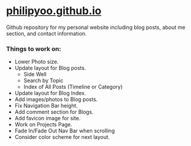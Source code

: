 # [philipyoo.github.io](http://philipyoo.github.io)

Github repository for my personal website including blog posts, about me section, and contact information.


### Things to work on:

+ Lower Photo size.
+ Update layout for Blog posts.
  + Side Well
  + Search by Topic
  + Index of All Posts (Timeline or Category)
+ Update layout for Blog Index.
+ Add images/photos to Blog posts.
+ Fix Navigation Bar height.
+ Add comment section for Blogs.
+ Add favicon image for site.
+ Work on Projects Page.
+ Fade In/Fade Out Nav Bar when scrolling
+ Consider color scheme for next layout.